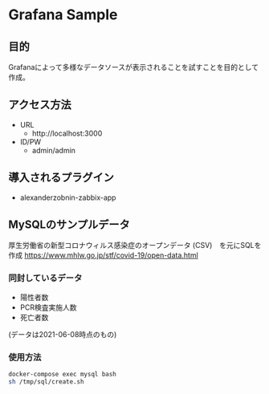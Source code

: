 # Grafana Sample

## 目的

Grafanaによって多様なデータソースが表示されることを試すことを目的として作成。

## アクセス方法

- URL
  - http://localhost:3000
- ID/PW
  - admin/admin

## 導入されるプラグイン

- alexanderzobnin-zabbix-app

## MySQLのサンプルデータ

厚生労働省の新型コロナウィルス感染症のオープンデータ (CSV)　を元にSQLを作成
https://www.mhlw.go.jp/stf/covid-19/open-data.html

### 同封しているデータ

- 陽性者数
- PCR検査実施人数
- 死亡者数

(データは2021-06-08時点のもの)

### 使用方法

```bash
docker-compose exec mysql bash
sh /tmp/sql/create.sh
```
